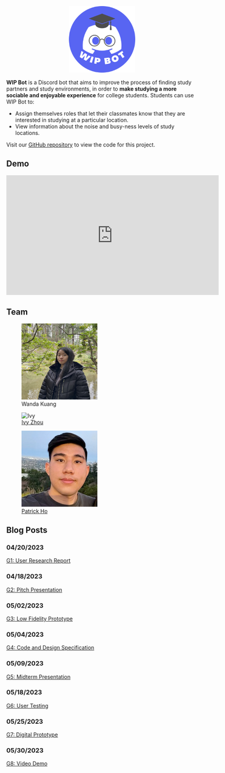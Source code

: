<p>
  <center><img src="images/WIP Bot Logo.png" alt="WIP Bot Logo" width="175" height="175"/></center>
</p>

**WIP Bot** is a Discord bot that aims to improve the process of finding study partners and study environments, in order to **make studying a more sociable and enjoyable experience** for college students. Students can use WIP Bot to:
- Assign themselves roles that let their classmates know that they are interested in studying at a particular location.
- View information about the noise and busy-ness levels of study locations.

Visit our [GitHub repository](https://github.com/UWSocialComputing/wip-code) to view the code for this project.

## Demo

<iframe width="560" height="315" src="https://www.youtube.com/embed/KlgfcbNYjtU" title="YouTube video player" frameborder="0" allow="accelerometer; autoplay; clipboard-write; encrypted-media; gyroscope; picture-in-picture; web-share" allowfullscreen></iframe>

## Team
<p>
  <figure>
    <img src="/images/wanda.png" alt="Wanda" width="200" height="200"/>
    <figcaption>Wanda Kuang</figcaption>
  </figure>
  
  <figure>
    <img src="images/ivy.png" alt="Ivy" width="200" height="200"/>
    <figcaption><a href="https://www.linkedin.com/in/ivy-zhou/">Ivy Zhou</a></figcaption>
  </figure>
  
  <figure>
    <img src="images/patrick.jpeg" alt="Patrick" width="200" height="200"/>
    <figcaption><a href="https://www.linkedin.com/in/pyho/">Patrick Ho</a></figcaption>
  </figure>
</p>

## Blog Posts

### 04/20/2023
[G1: User Research Report](/wip/G1.html)
### 04/18/2023
[G2: Pitch Presentation](/wip/G2.html)
### 05/02/2023
[G3: Low Fidelity Prototype](/wip/G3.html)
### 05/04/2023
[G4: Code and Design Specification](/wip/G4.html)
### 05/09/2023
[G5: Midterm Presentation](/wip/G5.html)
### 05/18/2023
[G6: User Testing](/wip/G6.html)
### 05/25/2023
[G7: Digital Prototype](/wip/G7.html)
### 05/30/2023
[G8: Video Demo](/wip/G8.html)